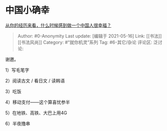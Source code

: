 # 中国小确幸
[从你的经历来看，什么时候感到做一个中国人很幸福？](https://www.zhihu.com/question/345124567/answer/818178427)

> Author: #0-Anonymity
> Last update: [编辑于 2021-05-16]
> Link: [[书法]] [[书法风尚]]
> Category: #“就你机灵”系列
> Tag: #6-其它/杂论
> 评论区:
> 泛讨论:

谢邀。

1）写毛笔字

2）阅读古文 / 看日文 / 读韩语

3）吃饭

4）移动支付——这个算喜忧参半

5）在地铁、高铁、大巴上用4G

6）半夜撸串
